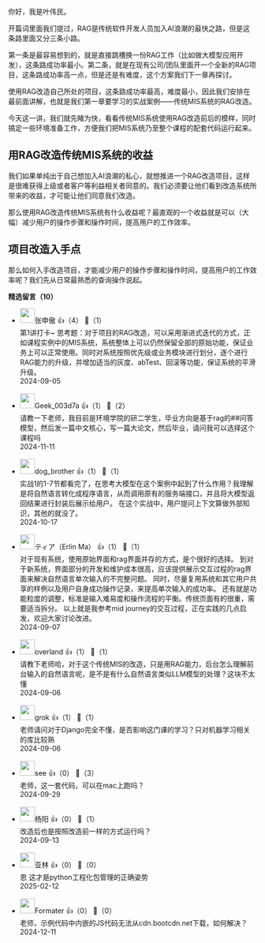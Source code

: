 你好，我是叶伟民。

开篇词里面我们提过，RAG是传统软件开发人员加入AI浪潮的最快之路，但是这条路里面又分三条小路。

第一条是最容易想到的，就是直接跳槽换一份RAG工作（比如做大模型应用开发），这条路成功率最小。第二条，就是在现有公司/团队里面开一个全新的RAG项目，这条路成功率高一点，但是还是有难度，这个方案我们下一章再探讨。

使用RAG改造自己所处的项目，这条路成功率最高，难度最小，因此我们安排在最前面讲解，也就是我们第一章要学习的实战案例——传统MIS系统的RAG改造。

今天这一讲，我们就先睹为快，看看传统MIS系统使用RAG改造前后的模样，同时搞定一些环境准备工作，方便我们把MIS系统乃至整个课程的配套代码运行起来。

## 用RAG改造传统MIS系统的收益

我们如果单纯出于自己想加入AI浪潮的私心，就想推进一个RAG改造项目，这样是很难获得上级或者客户等利益相关者同意的。我们必须要让他们看到改造系统所带来的收益，才可能让他们同意我们改造。

那么使用RAG改造传统MIS系统有什么收益呢？最直观的一个收益就是可以（大幅）减少用户的操作步骤和操作时间，提高用户的工作效率。

## 项目改造入手点

那么如何入手改造项目，才能减少用户的操作步骤和操作时间，提高用户的工作效率呢？我们先从日常最熟悉的查询操作说起。
<div><strong>精选留言（10）</strong></div><ul>
<li><img src="https://static001.geekbang.org/account/avatar/00/12/0a/a4/828a431f.jpg" width="30px"><span>张申傲</span> 👍（4） 💬（1）<div>第1讲打卡~
思考题：对于项目的RAG改造，可以采用渐进式迭代的方式，正如课程实例中的MIS系统，系统整体上可以仍然保留全部的原始功能，保证业务上可以正常使用。同时对系统按照优先级或业务模块进行划分，逐个进行RAG能力的升级，并增加适当的灰度、abTest、回滚等功能，保证系统的平滑升级。</div>2024-09-05</li><br/><li><img src="" width="30px"><span>Geek_003d7a</span> 👍（1） 💬（2）<div>请教一下老师，我目前是环境学院的研二学生，毕业方向是基于rag的##问答模型，然后发一篇中文核心，写一篇大论文，然后毕业，请问我可以选择这个课程吗</div>2024-11-11</li><br/><li><img src="http://thirdwx.qlogo.cn/mmopen/vi_32/DYAIOgq83er6OV33jHia3U9LYlZEx2HrpsELeh3KMlqFiaKpSAaaZeBttXRAVvDXUgcufpqJ60bJWGYGNpT7752w/132" width="30px"><span>dog_brother</span> 👍（1） 💬（1）<div>实战1的1-7节都看完了，在思考大模型在这个案例中起到了什么作用？我理解是将自然语言转化成程序语言，从而调用原有的服务端接口，并且将大模型返回结果进行封装后展示给用户。
在这个实战中，用户提问上下文算做外部知识，其他的就没了。</div>2024-10-17</li><br/><li><img src="http://thirdwx.qlogo.cn/mmopen/vi_32/UWpN1EIAJib8k5iaGISZD1PhjgKOL6I0q6pP8Dic6VEtnj42jzIfk9m89Lug2ROedc1LerrVIrtyVIthNMCq5rZDA/132" width="30px"><span>ティア（Erlin Ma）</span> 👍（1） 💬（1）<div>对于现有系统，使用原始界面和rag界面并存的方式，是个很好的选择。
到对于新系统，界面部分的开发和维护成本很高，应该提供展示交互过程的rag界面来解决自然语言单次输入的不完整问题。
同时，尽量复用系统和其它用户共享的样例以及用户自身成功操作记录，来提高单次输入的成功率。
还有就是功能粒度的调整，标准是输入难易度和操作流程的平衡。传统页面有的很重，需要适当拆分。
以上就是我参考mid journey的交互过程，正在实践的几点启发，欢迎大家讨论改进。</div>2024-09-07</li><br/><li><img src="https://static001.geekbang.org/account/avatar/00/12/72/03/da1fcc81.jpg" width="30px"><span>overland</span> 👍（1） 💬（1）<div>请教下老师哈，对于这个传统MIS的改造，只是用RAG能力，后台怎么理解前台输入的自然语言呢，是不是有什么自然语言类似LLM模型的处理？这块不太懂</div>2024-09-06</li><br/><li><img src="https://static001.geekbang.org/account/avatar/00/14/78/3e/f60ea472.jpg" width="30px"><span>grok</span> 👍（1） 💬（1）<div>老师请问对于Django完全不懂，是否影响这门课的学习？只对机器学习相关的库比较熟</div>2024-09-06</li><br/><li><img src="https://static001.geekbang.org/account/avatar/00/11/fb/22/a0ddf3ee.jpg" width="30px"><span>see</span> 👍（0） 💬（3）<div>老师，这一套代码，可以在mac上跑吗？</div>2024-09-29</li><br/><li><img src="https://thirdwx.qlogo.cn/mmopen/vi_32/Q0j4TwGTfTKawxntLfibLJD93j5Xib4dA0fLJ7xQaIRUSxTAFvvPb4TT9GMB3L4aaiaGibwA1OPH803HRsTNWuv1ug/132" width="30px"><span>杨阳</span> 👍（0） 💬（1）<div>改造后也是按照改造前一样的方式运行吗？</div>2024-09-13</li><br/><li><img src="https://static001.geekbang.org/account/avatar/00/0f/8c/5c/3f164f66.jpg" width="30px"><span>亚林</span> 👍（0） 💬（0）<div>恩 这才是python工程化包管理的正确姿势</div>2025-02-12</li><br/><li><img src="" width="30px"><span>Formater</span> 👍（0） 💬（0）<div>老师，示例代码中内嵌的JS代码无法从cdn.bootcdn.net下载，如何解决？</div>2024-12-11</li><br/>
</ul>